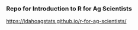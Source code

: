 
### Repo for Introduction to R for Ag Scientists


https://idahoagstats.github.io/r-for-ag-scientists/
